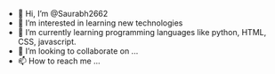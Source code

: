 - 👋 Hi, I’m @Saurabh2662
- 👀 I’m interested in learning new technologies
- 🌱 I’m currently learning programming languages like python, HTML, CSS, javascript.
- 💞️ I’m looking to collaborate on ...
- 📫 How to reach me ...

<!---
Saurabh2662/Saurabh2662 is a ✨ special ✨ repository because its `README.md` (this file) appears on your GitHub profile.
You can click the Preview link to take a look at your changes.
--->
